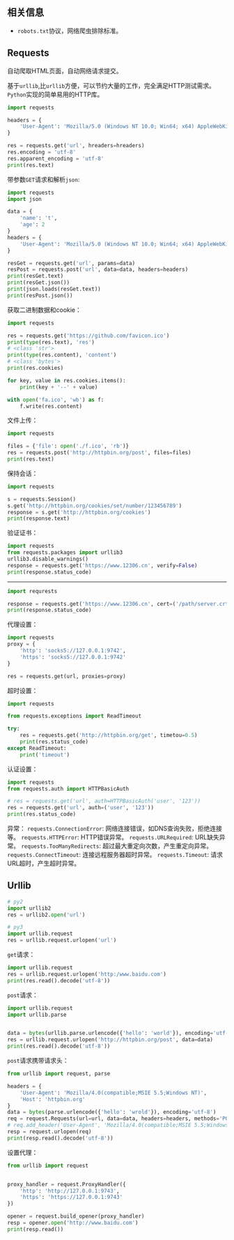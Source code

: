 
## 相关信息

- `robots.txt`协议，网络爬虫排除标准。

## Requests

自动爬取HTML页面，自动网络请求提交。

基于`urllib`,比`urllib`方便，可以节约大量的工作，完全满足HTTP测试需求。
`Python`实现的简单易用的HTTP库。

```python
import requests

headers = {
    'User-Agent': 'Mozilla/5.0 (Windows NT 10.0; Win64; x64) AppleWebKit/537.36 (KHTML, like Gecko) Chrome/72.0.3626.121 Safari/537.36'
}

res = requests.get('url', hreaders=hreaders)
res.encoding = 'utf-8'
res.apparent_encoding = 'utf-8'
print(res.text)
```

带参数`GET`请求和解析`json`:
```python
import requests
import json

data = {
    'name': 't',
    'age': 2
}
headers = {
    'User-Agent': 'Mozilla/5.0 (Windows NT 10.0; Win64; x64) AppleWebKit/537.36 (KHTML, like Gecko) Chrome/72.0.3626.121 Safari/537.36'
}

resGet = requests.get('url', params=data)
resPost = requests.post('url', data=data, headers=headers)
print(resGet.text)
print(resGet.json())
print(json.loads(resGet.text))
print(resPost.json())
```

获取二进制数据和cookie：
```python
import requests

res = requests.get('https://github.com/favicon.ico')
print(type(res.text), 'res')
# <class 'str'>
print(type(res.content), 'content')
# <class 'bytes'>
print(res.cookies)

for key, value in res.cookies.items():
    print(key + '--' + value)

with open('fa.ico', 'wb') as f:
    f.write(res.content)
```

文件上传：
```python
import requests

files = {'file': open('./f.ico', 'rb')}
res = requests.post('http://httpbin.org/post', files=files)
print(res.text)
```
保持会话：
```python
import requests

s = requests.Session()
s.get('http://httpbin.org/cookies/set/number/123456789')
response = s.get('http://httpbin.org/cookies')
print(response.text)
```
验证证书：
```python
import requests
from requests.packages import urllib3
urllib3.disable_warnings()
response = requests.get('https://www.12306.cn', verify=False)
print(response.status_code)
```
-----
```python
import requrests

response = requests.get('https://www.12306.cn', cert=('/path/server.crt', '/path/key'))
print(response.status_code)
```
代理设置：
```python
import requests
proxy = {
    'http': 'socks5://127.0.0.1:9742',
    'https': 'socks5://127.0.0.1:9742'
}

res = requests.get(url, proxies=proxy)
```
超时设置：
```python
import requests

from requests.exceptions import ReadTimeout

try:
    res = requests.get('http://httpbin.org/get', timetou=0.5)
    print(res.status_code)
except ReadTimeout:
    print('timeout')
```
认证设置：
```python
import requests
from requests.auth import HTTPBasicAuth

# res = requests.get('url', auth=HTTPBasicAuth('user', '123'))
res = requests.get('url', auth=('user', '123'))
print(res.status_code)
```
异常：
`requests.ConnectionError`: 网络连接错误，如DNS查询失败，拒绝连接等。
`requests.HTTPError`: HTTP错误异常。
`requests.URLRequired`: URL缺失异常。
`requests.TooManyRedirects`: 超过最大重定向次数，产生重定向异常。
`requests.ConnectTimeout`: 连接远程服务器超时异常。
`requests.Timeout`: 请求URL超时，产生超时异常。


## Urllib

```python
# py2
import urllib2
res = urllib2.open('url')

# py3
import urllib.request
res = urllib.request.urlopen('url')
```

`get`请求：
```python
import urllib.request
res = urllib.request.urlopen('http:/www.baidu.com')
print(res.read().decode('utf-8'))
```
`post`请求：
```python
import urllib.request
import urllib.parse


data = bytes(urllib.parse.urlencode({'hello': 'world'}), encoding='utf-8')
res = urllib.request.urlopen('http://httpbin.org/post', data=data)
print(res.read().decode('utf-8'))
```
`post`请求携带请求头：
```python
from urllib import request, parse

headers = {
    'User-Agent': 'Mozilla/4.0(compatible;MSIE 5.5;Windows NT)',
    'Host': 'httpbin.org'
}
data = bytes(parse.urlencode({'hello': 'wrold'}), encoding='utf-8')
req = request.Requests(url=url, data=data, headers=headers, methods='POST')
# req.add_header('User-Agent', 'Mozilla/4.0(compatible;MSIE 5.5;Windows NT)')
resp = request.urlopen(req)
print(resp.read().decode('utf-8'))
```
设置代理：
```python
from urllib import request


proxy_handler = request.ProxyHandler({
    'http': 'http://127.0.0.1:9743',
    'https': 'https://127.0.0.1:9743'
})

opener = request.build_opener(proxy_handler)
resp = opener.open('http://www.baidu.com')
print(resp.read())
```
